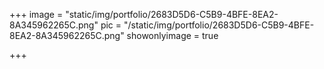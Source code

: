 +++
image = "static/img/portfolio/2683D5D6-C5B9-4BFE-8EA2-8A345962265C.png"
pic = "/static/img/portfolio/2683D5D6-C5B9-4BFE-8EA2-8A345962265C.png"
showonlyimage = true

+++
